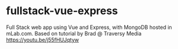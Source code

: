 # fullstack-vue-express
Full Stack web app using Vue and Express, with MongoDB hosted in mLab.com. Based on tutorial by Brad @ Traversy Media https://youtu.be/j55fHUJqtyw
